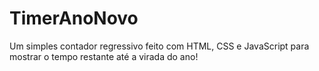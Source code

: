 # TimerAnoNovo
Um simples contador regressivo feito com HTML, CSS e JavaScript para mostrar o tempo restante até a virada do ano!
